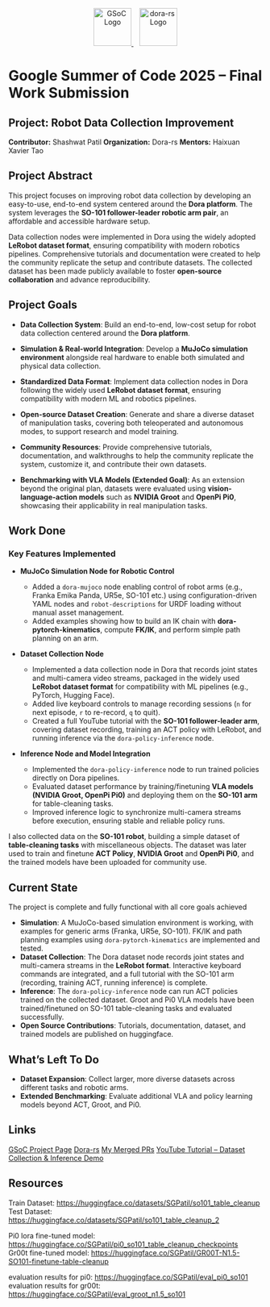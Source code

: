 <p align="center">
  <a href="https://summerofcode.withgoogle.com">
    <img src="https://summerofcode.withgoogle.com/assets/media/logo.svg" alt="GSoC Logo" height="75">
  </a>
  &nbsp;&nbsp;
  <a href="https://dora-rs.ai">
    <img src="https://raw.githubusercontent.com/dora-rs/dora/main/docs/src/logo.svg" alt="dora-rs Logo" height="75">
  </a>
</p>



# Google Summer of Code 2025 – Final Work Submission


## Project: Robot Data Collection Improvement 
**Contributor:** Shashwat Patil
**Organization:** Dora-rs
**Mentors:** Haixuan Xavier Tao

## Project Abstract

This project focuses on improving robot data collection by developing an easy-to-use, end-to-end system centered around the **Dora platform**. The system leverages the **SO-101 follower-leader robotic arm pair**, an affordable and accessible hardware setup.  

Data collection nodes were implemented in Dora using the widely adopted **LeRobot dataset format**, ensuring compatibility with modern robotics pipelines. Comprehensive tutorials and documentation were created to help the community replicate the setup and contribute datasets. The collected dataset has been made publicly available to foster **open-source collaboration** and advance reproducibility.  

## Project Goals

- **Data Collection System**: Build an end-to-end, low-cost setup for robot data collection centered around the **Dora platform**.

- **Simulation & Real-world Integration**: Develop a **MuJoCo simulation environment** alongside real hardware to enable both simulated and physical data collection.  

- **Standardized Data Format**: Implement data collection nodes in Dora following the widely used **LeRobot dataset format**, ensuring compatibility with modern ML and robotics pipelines.

- **Open-source Dataset Creation**: Generate and share a diverse dataset of manipulation tasks, covering both teleoperated and autonomous modes, to support research and model training.

- **Community Resources**: Provide comprehensive tutorials, documentation, and walkthroughs to help the community replicate the system, customize it, and contribute their own datasets.  

- **Benchmarking with VLA Models (Extended Goal)**: As an extension beyond the original plan, datasets were evaluated using **vision-language-action models** such as **NVIDIA Groot** and **OpenPi Pi0**, showcasing their applicability in real manipulation tasks.

## Work Done

### Key Features Implemented

- **MuJoCo Simulation Node for Robotic Control**  
  - Added a `dora-mujoco` node enabling control of robot arms (e.g., Franka Emika Panda, UR5e, SO-101 etc.) using configuration-driven YAML nodes and `robot-descriptions` for URDF loading without manual asset management.  
  - Added examples showing how to build an IK chain with **dora-pytorch-kinematics**, compute **FK/IK**, and perform simple path planning on an arm.

- **Dataset Collection Node**  
  - Implemented a data collection node in Dora that records joint states and multi-camera video streams, packaged in the widely used **LeRobot dataset format** for compatibility with ML pipelines (e.g., PyTorch, Hugging Face).  
  - Added live keyboard controls to manage recording sessions (`n` for next episode, `r` to re-record, `q` to quit).  
  - Created a full YouTube tutorial with the **SO-101 follower-leader arm**, covering dataset recording, training an ACT policy with LeRobot, and running inference via the `dora-policy-inference` node.

- **Inference Node and Model Integration**  
  - Implemented the `dora-policy-inference` node to run trained policies directly on Dora pipelines.  
  - Evaluated dataset performance by training/finetuning **VLA models (NVIDIA Groot, OpenPi Pi0)** and deploying them on the **SO-101 arm** for table-cleaning tasks.  
  - Improved inference logic to synchronize multi-camera streams before execution, ensuring stable and reliable policy runs.

I also collected data on the **SO-101 robot**, building a simple dataset of **table-cleaning tasks** with miscellaneous objects. The dataset was later used to train and finetune **ACT Policy**, **NVIDIA Groot** and **OpenPi Pi0**, and the trained models have been uploaded for community use.


## Current State

The project is complete and fully functional with all core goals achieved

- **Simulation**: A MuJoCo-based simulation environment is working, with examples for generic arms (Franka, UR5e, SO-101). FK/IK and path planning examples using `dora-pytorch-kinematics` are implemented and tested.  
- **Dataset Collection**: The Dora dataset node records joint states and multi-camera streams in the **LeRobot format**. Interactive keyboard commands are integrated, and a full tutorial with the SO-101 arm (recording, training ACT, running inference) is complete.
- **Inference**: The `dora-policy-inference` node can run ACT policies trained on the collected dataset. Groot and Pi0 VLA models have been trained/finetuned on SO-101 table-cleaning tasks and evaluated successfully.  
- **Open Source Contributions**: Tutorials, documentation, dataset, and trained models are published on huggingface.

## What’s Left To Do

- **Dataset Expansion**: Collect larger, more diverse datasets across different tasks and robotic arms.
- **Extended Benchmarking**: Evaluate additional VLA and policy learning models beyond ACT, Groot, and Pi0.

## Links

[GSoC Project Page](https://summerofcode.withgoogle.com/programs/2025/projects/JzWj3E87)
[Dora-rs](https://github.com/dora-rs/dora)
[My Merged PRs](https://github.com/dora-rs/dora/pulls?q=is%3Amerged+is%3Apr+author%3AShashwatPatil+)
[YouTube Tutorial – Dataset Collection & Inference Demo](https://www.youtube.com/watch?v=jFP8UAtz4sg)



## Resources

Train Dataset: https://huggingface.co/datasets/SGPatil/so101_table_cleanup     
Test Dataset: https://huggingface.co/datasets/SGPatil/so101_table_cleanup_2    

Pi0 lora fine-tuned model: https://huggingface.co/SGPatil/pi0_so101_table_cleanup_checkpoints   
Gr00t fine-tuned model: https://huggingface.co/SGPatil/GR00T-N1.5-SO101-finetune-table-cleanup

evaluation results for pi0: https://huggingface.co/SGPatil/eval_pi0_so101   
evaluation results for gr00t: https://huggingface.co/SGPatil/eval_groot_n1.5_so101
